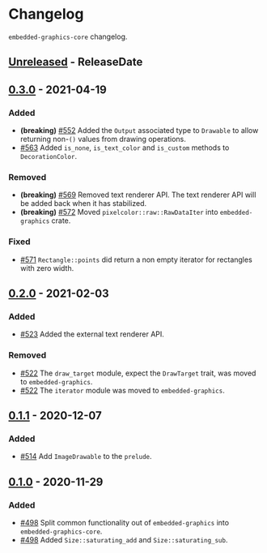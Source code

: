 # Changelog

`embedded-graphics-core` changelog.

<!-- next-header -->

## [Unreleased] - ReleaseDate

## [0.3.0] - 2021-04-19

### Added

- **(breaking)** [#552](https://github.com/embedded-graphics/embedded-graphics/pull/552) Added the `Output` associated type to `Drawable` to allow returning non-`()` values from drawing operations.
- [#563](https://github.com/embedded-graphics/embedded-graphics/pull/563) Added `is_none`, `is_text_color` and `is_custom` methods to `DecorationColor`.

### Removed

- **(breaking)** [#569](https://github.com/embedded-graphics/embedded-graphics/pull/569) Removed text renderer API. The text renderer API will be added back when it has stabilized.
- **(breaking)** [#572](https://github.com/embedded-graphics/embedded-graphics/pull/572) Moved `pixelcolor::raw::RawDataIter` into `embedded-graphics` crate.

### Fixed

- [#571](https://github.com/embedded-graphics/embedded-graphics/pull/571) `Rectangle::points` did return a non empty iterator for rectangles with zero width.

## [0.2.0] - 2021-02-03

### Added

- [#523](https://github.com/embedded-graphics/embedded-graphics/pull/523) Added the external text renderer API.

### Removed

- [#522](https://github.com/embedded-graphics/embedded-graphics/pull/522) The `draw_target` module, expect the `DrawTarget` trait, was moved to `embedded-graphics`.
- [#522](https://github.com/embedded-graphics/embedded-graphics/pull/522) The `iterator` module was moved to `embedded-graphics`.

## [0.1.1] - 2020-12-07

### Added

- [#514](https://github.com/embedded-graphics/embedded-graphics/pull/514) Add `ImageDrawable` to the `prelude`.

## [0.1.0] - 2020-11-29

### Added

- [#498](https://github.com/embedded-graphics/embedded-graphics/pull/498) Split common functionality out of `embedded-graphics` into `embedded-graphics-core`.
- [#498](https://github.com/embedded-graphics/embedded-graphics/pull/498) Added `Size::saturating_add` and `Size::saturating_sub`.

<!-- next-url -->
[unreleased]: https://github.com/embedded-graphics/embedded-graphics-core/compare/embedded-graphics-core-v0.3.0...HEAD

[0.3.0]: https://github.com/embedded-graphics/embedded-graphics-core/compare/embedded-graphics-core-v0.2.0...embedded-graphics-core-v0.3.0
[0.2.0]: https://github.com/embedded-graphics/embedded-graphics-core/compare/embedded-graphics-core-v0.1.1...embedded-graphics-core-v0.2.0
[0.1.1]: https://github.com/embedded-graphics/embedded-graphics-core/compare/embedded-graphics-core-v0.1.0...embedded-graphics-core-v0.1.1
[0.1.0]: https://github.com/embedded-graphics/embedded-graphics/compare/embedded-graphics-v0.7.0-alpha.1...embedded-graphics-core-v0.1.0
